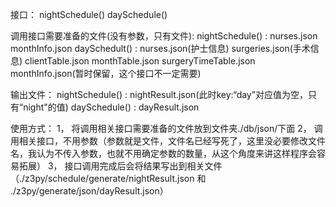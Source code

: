 接口：
	nightSchedule()
	daySchedule()

调用接口需要准备的文件(没有参数，只有文件):
 	nightSchedule() : 	nurses.json
 						monthInfo.json 
 	daySchedult() : nurses.json(护士信息)
 					surgeries.json(手术信息)
 					clientTable.json
 					monthTable.json
 					surgeryTimeTable.json
 					monthInfo.json(暂时保留，这个接口不一定需要)

输出文件：
	nightSchedule() : nightResult.json(此时key:“day”对应值为空，只有“night"的值)
	daySchedule() : dayResult.json

使用方式：
	1， 将调用相关接口需要准备的文件放到文件夹./db/json/下面
	2， 调用相关接口，不用参数（参数就是文件，文件名已经写死了，这里没必要修改文件名，我认为不传入参数，也就不用确定参数的数量，从这个角度来讲这样程序会容易拓展）
	3， 接口调用完成后会将结果写出到相关文件（./z3py/schedule/generate/nightResult.json 和 ./z3py/generate/json/dayResult.json）